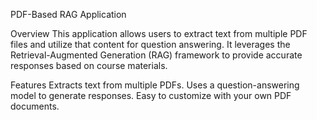 PDF-Based RAG Application

Overview
This application allows users to extract text from multiple PDF files and utilize that content for question answering.
It leverages the Retrieval-Augmented Generation (RAG) framework to provide accurate responses based on course materials.

Features
Extracts text from multiple PDFs.
Uses a question-answering model to generate responses.
Easy to customize with your own PDF documents.

